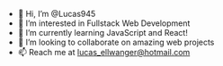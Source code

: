 - 👋 Hi, I’m @Lucas945
- 👀 I’m interested in Fullstack Web Development
- 🌱 I’m currently learning JavaScript and React!
- 💞️ I’m looking to collaborate on amazing web projects
- 📫 Reach me at lucas_ellwanger@hotmail.com

<!---
Lucas945/Lucas945 is a ✨ special ✨ repository because its `README.md` (this file) appears on your GitHub profile.
You can click the Preview link to take a look at your changes.
--->
